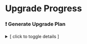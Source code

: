 # Upgrade Progress

  ### ❗ Generate Upgrade Plan
  
  <details>
      <summary>[ click to toggle details ]</summary>
  
  #### Errors
  - "GitHub Copilot app modernization - upgrade for Java" and its tools are only available for GitHub Copilot "Pro", "Pro+", "Business" and "Enterprise" plans.. Please upgrade your GitHub Copilot plan to use this feature or upgrading this project using other tools you prefer.
  </details>